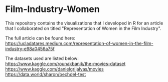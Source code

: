 # Film-Industry-Women

This repository contains the visualizations that I developed in R for an article that I collaborated on titled "Representation of Women in the Film Industry". 

The full article can be found here: https://ucladatares.medium.com/representation-of-women-in-the-film-industry-e98a0456a75f 

The datasets used are listed below:  
https://www.kaggle.com/rounakbanik/the-movies-dataset  
https://www.kaggle.com/danielgrijalvas/movies  
https://data.world/sharon/bechdel-test
